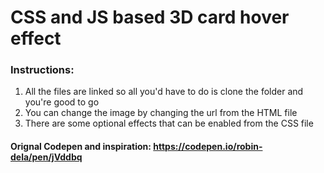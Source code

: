 # CSS and JS based 3D card hover effect


### Instructions:
1. All the files are linked so all you'd have to do is clone the folder and you're good to go
2. You can change the image by changing the url from the HTML file
3. There are some optional effects that can be enabled from the CSS file


#### Orignal Codepen and inspiration: https://codepen.io/robin-dela/pen/jVddbq
